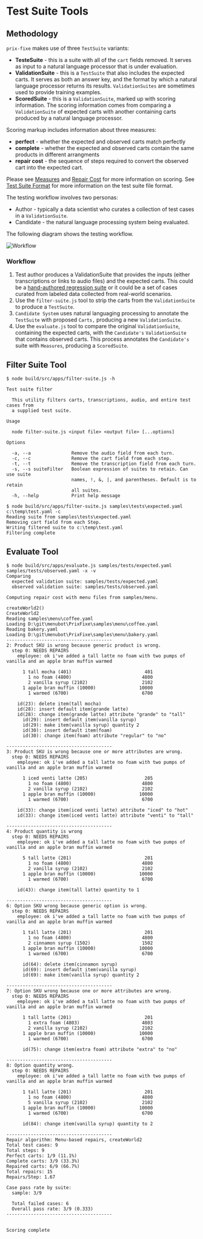 # Test Suite Tools

## Methodology

`prix-fixe` makes use of three `TestSuite` variants:
* **TesteSuite** - this is a suite with all of the `cart` fields removed. It serves as input to a natural language processor that is under evaluation.
* **ValidationSuite** - this is a `TestSuite` that also includes the expected carts. It serves as both an answer key, and the format by which a natural language processor returns its results. `ValidationSuites` are sometimes used to provide training examples.
* **ScoredSuite** - this is a `ValidationSuite`, marked up with scoring information. The scoring information comes from comparing a `ValidationSuite` of expected carts with another containing carts produced by a natural language processor.

Scoring markup includes information about three measures:
* **perfect** - whether the expected and observed carts match perfectly
* **complete** - whether the expected and observed carts contain the same products in different arrangments
* **repair cost** - the sequence of steps required to convert the observed cart into the expected cart.

Please see [Measures](measures.md) and [Repair Cost](repair_cost) for more information on scoring. See [Test Suite Format](test_suite_format) for more information on the test suite file format.

The testing workflow involves two personas:
* Author - typically a data scientist who curates a collection of test cases in a `ValidationSuite`.
* Candidate - the natural language processing system being evaluated.

The following diagram shows the testing workflow.

![Workflow](./workflow.svg)

### Workflow
1. Test author produces a ValidationSuite that provides the inputs (either transcriptions or links to audio files) and the expected carts. This could be a [hand-authored regression suite](../samples/tests/regression.yaml) or it could be a set of cases curated from labeled data collected from real-world scenarios.
2. Use the `filter-suite.js` tool to strip the carts from the `ValidationSuite` to produce a `TestSuite`.
3. `Candidate System` uses natural languaging processing to annotate the `TestSuite` with proposed `Carts,` producing a new `ValidationSuite`.
4. Use the `evaluate.js` tool to compare the original `ValidationSuite`, containing the expected carts, with the `Candidate's` `ValidationSuite` that contains observed carts. This process annotates the `Candidate's` suite with `Measures`, producing a `ScoredSuite`.

## Filter Suite Tool


[//]: # (spawn build/src/apps/filter-suite.js -h)
~~~
$ node build/src/apps/filter-suite.js -h

Test suite filter

  This utility filters carts, transcriptions, audio, and entire test cases from
  a supplied test suite.

Usage

  node filter-suite.js <input file> <output file> [...options]

Options

  -a, --a               Remove the audio field from each turn.
  -c, --c               Remove the cart field from each step.
  -t, --t               Remove the transcription field from each turn.
  -s, --s suiteFilter   Boolean expression of suites to retain. Can use suite
                        names, !, &, |, and parentheses. Default is to retain
                        all suites.
  -h, --help            Print help message
~~~

[//]: # (spawn build/src/apps/filter-suite.js samples\tests\expected.yaml c:\temp\test.yaml -c)
~~~
$ node build/src/apps/filter-suite.js samples\tests\expected.yaml c:\temp\test.yaml -c
Reading suite from samples\tests\expected.yaml
Removing cart field from each Step.
Writing filtered suite to c:\temp\test.yaml
Filtering complete
~~~


## Evaluate Tool

[//]: # (spawn build/src/apps/evaluate.js samples/tests/expected.yaml samples/tests/observed.yaml -x -v)
~~~
$ node build/src/apps/evaluate.js samples/tests/expected.yaml samples/tests/observed.yaml -x -v
Comparing
  expected validation suite: samples/tests/expected.yaml
  observed validation suite: samples/tests/observed.yaml

Computing repair cost with menu files from samples/menu.

createWorld2()
CreateWorld2
Reading samples\menu\coffee.yaml
Loading D:\git\menubot\PrixFixe\samples\menu\coffee.yaml
Reading bakery.yaml
Loading D:\git\menubot\PrixFixe\samples\menu\bakery.yaml
---------------------------------------
2: Product SKU is wrong because generic product is wrong.
  step 0: NEEDS REPAIRS
    employee: ok i've added a tall latte no foam with two pumps of vanilla and an apple bran muffin warmed

      1 tall mocha (401)                           401
        1 no foam (4800)                          4800
        2 vanilla syrup (2102)                    2102
      1 apple bran muffin (10000)                10000
        1 warmed (6700)                           6700

    id(23): delete item(tall mocha)
    id(28): insert default item(grande latte)
    id(28): change item(grande latte) attribute "grande" to "tall"
      id(29): insert default item(vanilla syrup)
      id(29): make item(vanilla syrup) quantity 2
      id(30): insert default item(foam)
      id(30): change item(foam) attribute "regular" to "no"

---------------------------------------
3: Product SKU is wrong because one or more attributes are wrong.
  step 0: NEEDS REPAIRS
    employee: ok i've added a tall latte no foam with two pumps of vanilla and an apple bran muffin warmed

      1 iced venti latte (205)                     205
        1 no foam (4800)                          4800
        2 vanilla syrup (2102)                    2102
      1 apple bran muffin (10000)                10000
        1 warmed (6700)                           6700

    id(33): change item(iced venti latte) attribute "iced" to "hot"
    id(33): change item(iced venti latte) attribute "venti" to "tall"

---------------------------------------
4: Product quantity is wrong
  step 0: NEEDS REPAIRS
    employee: ok i've added a tall latte no foam with two pumps of vanilla and an apple bran muffin warmed

      5 tall latte (201)                           201
        1 no foam (4800)                          4800
        2 vanilla syrup (2102)                    2102
      1 apple bran muffin (10000)                10000
        1 warmed (6700)                           6700

    id(43): change item(tall latte) quantity to 1

---------------------------------------
6: Option SKU wrong because generic option is wrong.
  step 0: NEEDS REPAIRS
    employee: ok i've added a tall latte no foam with two pumps of vanilla and an apple bran muffin warmed

      1 tall latte (201)                           201
        1 no foam (4800)                          4800
        2 cinnamon syrup (1502)                   1502
      1 apple bran muffin (10000)                10000
        1 warmed (6700)                           6700

      id(64): delete item(cinnamon syrup)
      id(69): insert default item(vanilla syrup)
      id(69): make item(vanilla syrup) quantity 2

---------------------------------------
7: Option SKU wrong because one or more attributes are wrong.
  step 0: NEEDS REPAIRS
    employee: ok i've added a tall latte no foam with two pumps of vanilla and an apple bran muffin warmed

      1 tall latte (201)                           201
        1 extra foam (4803)                       4803
        2 vanilla syrup (2102)                    2102
      1 apple bran muffin (10000)                10000
        1 warmed (6700)                           6700

      id(75): change item(extra foam) attribute "extra" to "no"

---------------------------------------
8: Option quantity wrong.
  step 0: NEEDS REPAIRS
    employee: ok i've added a tall latte no foam with two pumps of vanilla and an apple bran muffin warmed

      1 tall latte (201)                           201
        1 no foam (4800)                          4800
        5 vanilla syrup (2102)                    2102
      1 apple bran muffin (10000)                10000
        1 warmed (6700)                           6700

      id(84): change item(vanilla syrup) quantity to 2

---------------------------------------
Repair algorithm: Menu-based repairs, createWorld2
Total test cases: 9
Total steps: 9
Perfect carts: 1/9 (11.1%)
Complete carts: 3/9 (33.3%)
Repaired carts: 6/9 (66.7%)
Total repairs: 15
Repairs/Step: 1.67

Case pass rate by suite:
  sample: 3/9

  Total failed cases: 6
  Overall pass rate: 3/9 (0.333)
---------------------------------------


Scoring complete
~~~


